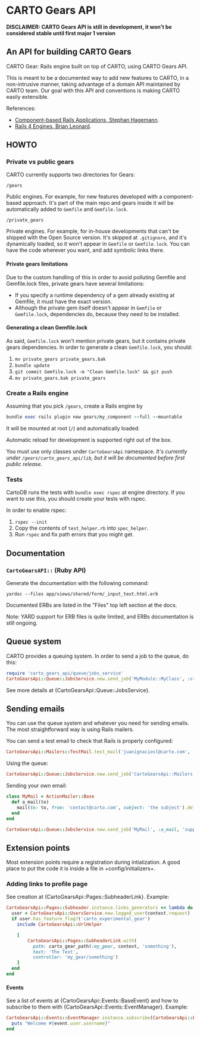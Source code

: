 CARTO Gears API
===============

**DISCLAIMER: CARTO Gears API is still in development, it won't be considered stable until first major 1 version**

## An API for building CARTO Gears

CARTO Gear: Rails engine built on top of CARTO, using CARTO Gears API.

This is meant to be a documented way to add new features to CARTO, in a non-intrusive manner,
taking advantage of a domain API maintained by CARTO team. Our goal with this API and conventions is making
CARTO easily extensible.

References:

- [Component-based Rails Applications, Stephan Hagemann](https://leanpub.com/cbra).
- [Rails 4 Engines, Brian Leonard](http://tech.taskrabbit.com/blog/2014/02/11/rails-4-engines/).

## HOWTO

### Private vs public gears

CARTO currently supports two directories for Gears:

`/gears`

Public engines. For example, for new features developed with a component-based approach.
It's part of the main repo and gears inside it will be automatically added to `Gemfile` and `Gemfile.lock`.

`/private_gears`

Private engines. For example, for in-house developments that can't be shipped with the Open Source version.
It's skipped at `.gitignore`, and it's dynamically loaded, so it won't appear in `Gemfile` or `Gemfile.lock`.
You can have the code wherever you want, and add symbolic links there.

#### Private gears limitations

Due to the custom handling of this in order to avoid polluting Gemfile and Gemfile.lock files, private gears
have several limitations:

- If you specify a runtime dependency of a gem already existing at Gemfile, it must have the exact version.
- Although the private gem itself doesn't appear in `Gemfile` or `Gemfile.lock`, dependencies do, because they need to
be installed.

#### Generating a clean Gemfile.lock

As said, `Gemfile.lock` won't mention private gears, but it contains private gears dependencies.
In order to generate a clean `Gemfile.lock`, you should:

1. `mv private_gears private_gears.bak`
2. `bundle update`
3. `git commit Gemfile.lock -m "Clean Gemfile.lock" && git push`
4. `mv private_gears.bak private_gears`

### Create a Rails engine

Assuming that you pick `/gears`, create a Rails engine by

```ruby
bundle exec rails plugin new gears/my_component --full --mountable
```

It will be mounted at root (`/`) and automatically loaded.

Automatic reload for development is supported right out of the box.

You must use only classes under `CartoGearsApi` namespace. _It's currently under `/gears/carto_gears_api/lib`,
but it will be documented before first public release._

### Tests

CartoDB runs the tests with `bundle exec rspec` at engine directory. If you want to use this, you should create
your tests with rspec.

In order to enable rspec:

1. `rspec --init`
2. Copy the contents of `test_helper.rb` into `spec_helper`.
3. Run `rspec` and fix path errors that you might get.

## Documentation

### `CartoGearsAPI::` (Ruby API)
Generate the documentation with the following command:

`yardoc --files app/views/shared/form/_input_text.html.erb`

Documented ERBs are listed in the "Files" top left section at the docs.

Note: YARD support for ERB files is quite limited, and ERBs documentation is still ongoing.

## Queue system

CARTO provides a queuing system. In order to send a job to the queue, do this:

```ruby
require 'carto_gears_api/queue/jobs_service'
CartoGearsApi::Queue::JobsService.new.send_job('MyModule::MyClass', :class_method, 'param1', 2)
```

See more details at {CartoGearsApi::Queue::JobsService}.

## Sending emails

You can use the queue system and whatever you need for sending emails. The most straightforward way is using
Rails mailers.

You can send a test email to check that Rails is properly configured:

```ruby
CartoGearsApi::Mailers::TestMail.test_mail('juanignaciosl@carto.com', 'juanignaciosl@carto.com', 'show!')
```

Using the queue:

```ruby
CartoGearsApi::Queue::JobsService.new.send_job('CartoGearsApi::Mailers::TestMail', :test_mail, from, to, subject)
```

Sending your own email:


```ruby
class MyMail < ActionMailer::Base
  def a_mail(to)
    mail(to: to, from: 'contact@carto.com', subject: 'the subject').deliver
  end
end

CartoGearsApi::Queue::JobsService.new.send_job('MyMail', :a_mail, 'support@carto.com')
```
## Extension points

Most extension points require a registration during intialization. A good
place to put the code it is inside a file in +config/initializers+.

### Adding links to profile page

See creation at {CartoGearsApi::Pages::SubheaderLink}.
Example:

```ruby
CartoGearsApi::Pages::Subheader.instance.links_generators << lambda do |context|
  user = CartoGearsApi::UsersService.new.logged_user(context.request)
  if user.has_feature_flag?('carto_experimental_gear')
    include CartoGearsApi::UrlHelper

    [
        CartoGearsApi::Pages::SubheaderLink.with(
          path: carto_gear_path(:my_gear, context, 'something'),
          text: 'The Text',
          controller: 'my_gear/something')
    ]
  end
end
```

#### Events

See a list of events at {CartoGearsApi::Events::BaseEvent} and how to subscribe to them with
{CartoGearsApi::Events::EventManager}.
Example:

```ruby
CartoGearsApi::Events::EventManager.instance.subscribe(CartoGearsApi::Events::UserCreationEvent) do |event|
  puts "Welcome #{event.user.username}"
end
```
